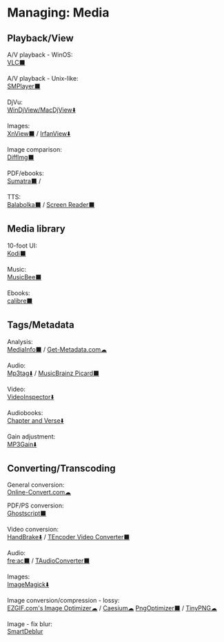 # Managing: Media

## Playback/View

A/V playback - WinOS:  
	[VLC⬛](https://www.videolan.org/vlc/)

A/V playback - Unix-like:  
	[SMPlayer⬛](https://www.smplayer.info/)

DjVu:  
	[WinDjView/MacDjView⬇️](https://windjview.sourceforge.io/)
  
Images:  
	[XnView⬛](https://www.xnview.com/) /
	[IrfanView⬇️](https://www.irfanview.com/)

Image comparison:  
	[DiffImg⬛](https://www.softpedia.com/get/Multimedia/Graphic/Graphic-Viewers/DiffImg.shtml)

PDF/ebooks:  
	[Sumatra⬛](https://www.sumatrapdfreader.org/free-pdf-reader.html) / 
  
TTS:  
	[Balabolka⬛](http://cross-plus-a.com/balabolka.htm) / 
	[Screen Reader⬛](http://jacquelin.potier.free.fr/screenreader/)

## Media library

10-foot UI:  
	[Kodi⬛](https://kodi.tv/)

Music:  
	[MusicBee⬛](https://getmusicbee.com/)

Ebooks:  
	[calibre⬛](https://calibre-ebook.com/)

## Tags/Metadata

Analysis:  
	[MediaInfo⬛](https://mediaarea.net/en/MediaInfo) / 
	[Get-Metadata.com☁](https://www.get-metadata.com/)

Audio:  
	[Mp3tag⬇️](https://www.mp3tag.de/en/) / 
	[MusicBrainz Picard⬛](https://picard.musicbrainz.org/)

Video:  
	[VideoInspector⬇️](https://kcsoftwares.com/?vtb)

Audiobooks:  
	[Chapter and Verse⬇️](http://lodensoftware.com/chapter-and-verse/)

Gain adjustment:  
	[MP3Gain⬇️](http://mp3gain.sourceforge.net/)

## Converting/Transcoding

General conversion:  
	[Online-Convert.com☁](https://www.online-convert.com/)

PDF/PS conversion:  
	[Ghostscript⬛](https://www.ghostscript.com/)

Video conversion:  
	[HandBrake⬇️](https://handbrake.fr/) / 
	[TEncoder Video Converter⬛](https://www.fosshub.com/TAudioConverter.html)

Audio:  
	[fre:ac⬛](https://www.freac.org/) / 
	[TAudioConverter⬛](https://www.fosshub.com/TAudioConverter.html)

Images:  
	[ImageMagick⬇️](https://imagemagick.org/index.php)

Image conversion/compression - lossy:  
	[EZGIF.com's Image Optimizer☁](https://ezgif.com/optimize) / 
	[Caesium☁](https://saerasoft.com/caesium/)
	[PngOptimizer⬛](https://psydk.org/pngoptimizer) / 
	[TinyPNG☁](https://tinypng.com/)

Image - fix blur:  
	[SmartDeblur](http://smartdeblur.net/)
